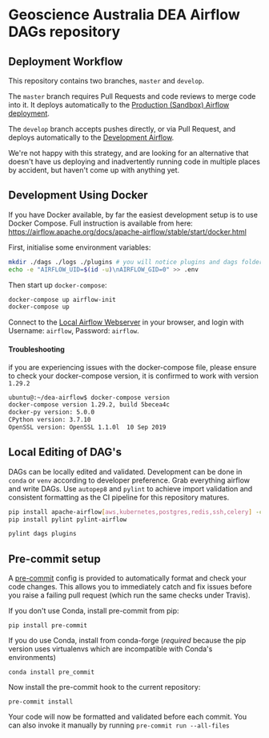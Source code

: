 # Geoscience Australia DEA Airflow DAGs repository

## Deployment Workflow

This repository contains two branches, `master` and `develop`.

The `master` branch requires Pull Requests and code reviews to merge code into
it. It deploys automatically to the [Production (Sandbox) Airflow deployment](https://airflow.sandbox.dea.ga.gov.au/home).

The `develop` branch accepts pushes directly, or via Pull Request, and deploys
automatically to the [Development Airflow](https://airflow.dev.dea.ga.gov.au/home).

We're not happy with this strategy, and are looking for an alternative that
doesn't have us deploying and inadvertently running code in multiple places by
accident, but haven't come up with anything yet.

## Development Using Docker

If you have Docker available, by far the easiest development setup is to use
Docker Compose. Full instruction is available from here: https://airflow.apache.org/docs/apache-airflow/stable/start/docker.html

First, initialise some environment variables:

``` bash
mkdir ./dags ./logs ./plugins # you will notice plugins and dags folder already exist
echo -e "AIRFLOW_UID=$(id -u)\nAIRFLOW_GID=0" >> .env
```

Then start up `docker-compose`:

``` bash
docker-compose up airflow-init
docker-compose up
```
Connect to the [Local Airflow Webserver](http://localhost:8080/) in your browser, and login with Username: `airflow`,
Password: `airflow`.

#### Troubleshooting
if you are experiencing issues with the docker-compose file, please ensure to check your docker-compose version, it is confirmed to work
with version `1.29.2`

``` bash
ubuntu@:~/dea-airflow$ docker-compose version
docker-compose version 1.29.2, build 5becea4c
docker-py version: 5.0.0
CPython version: 3.7.10
OpenSSL version: OpenSSL 1.1.0l  10 Sep 2019
```

## Local Editing of DAG's

DAGs can be locally edited and validated. Development can be done in `conda` or `venv` according to developer preference. Grab everything airflow and write DAGs. Use `autopep8` and `pylint` to achieve import validation and consistent formatting as the CI pipeline for this repository matures.

```bash
pip install apache-airflow[aws,kubernetes,postgres,redis,ssh,celery] -c constraints.txt
pip install pylint pylint-airflow

pylint dags plugins
```

## Pre-commit setup

A [pre-commit](https://pre-commit.com/) config is provided to automatically format
and check your code changes. This allows you to immediately catch and fix
issues before you raise a failing pull request (which run the same checks under
Travis).

If you don't use Conda, install pre-commit from pip:

    pip install pre-commit

If you do use Conda, install from conda-forge (*required* because the pip
version uses virtualenvs which are incompatible with Conda's environments)

    conda install pre_commit

Now install the pre-commit hook to the current repository:

    pre-commit install

Your code will now be formatted and validated before each commit. You can also
invoke it manually by running `pre-commit run --all-files`